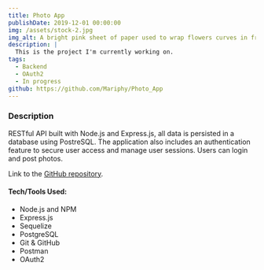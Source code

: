 ```yaml
---
title: Photo App
publishDate: 2019-12-01 00:00:00
img: /assets/stock-2.jpg
img_alt: A bright pink sheet of paper used to wrap flowers curves in front of rich blue background
description: |
  This is the project I'm currently working on.
tags:
  - Backend
  - OAuth2
  - In progress
github: https://github.com/Mariphy/Photo_App   
---
```


### Description

RESTful API built with Node.js and Express.js, all data is persisted in a database using PostreSQL. The application also includes an authentication feature to secure user access and manage user sessions.
Users can login and post photos.

Link to the [GitHub repository](https://github.com/Mariphy/Photo_App).
#### Tech/Tools Used:
- Node.js and NPM
- Express.js
- Sequelize
- PostgreSQL
- Git & GitHub
- Postman
- OAuth2
